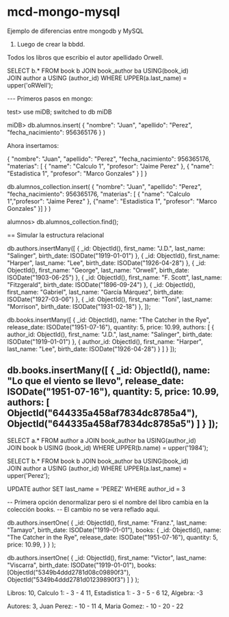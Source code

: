 # mcd-mongo-mysql
Ejemplo de diferencias entre mongodb y MySQL

1. Luego de crear la bbdd.

Todos los libros que escribio el autor apellidado Orwell.

SELECT b.* 
FROM 
    book b 
    JOIN book_author ba USING(book_id)  
    JOIN author a  USING (author_id) 
WHERE 
    UPPER(a.last_name) = upper('oRWell');

--- Primeros pasos en mongo:

test> use miDB;
switched to db miDB

miDB> db.alumnos.insert( { "nombre": "Juan", "apellido": "Perez", "fecha_nacimiento": 956365176 } )

Ahora insertamos:

{
  "nombre": "Juan",
  "apellido": "Perez",
  "fecha_nacimiento": 956365176,
  "materias": [
    {
      "name": "Calculo 1",
      "profesor": "Jaime Perez"
    },
    {
      "name": "Estadistica 1",
      "profesor": "Marco Gonzales"
    }
  ]
}

db.alumnos_collection.insert( { "nombre": "Juan", "apellido": "Perez", "fecha_nacimiento": 956365176, "materias": [ { "name": "Calculo 1","profesor": "Jaime Perez" }, {"name": "Estadistica 1", "profesor": "Marco Gonzales" }] } )

alumnos> db.alumnos_collection.find();

== Simular la estructura relacional

db.authors.insertMany([
  { _id: ObjectId(), first_name: "J.D.", last_name: "Salinger", birth_date: ISODate("1919-01-01") },
  { _id: ObjectId(), first_name: "Harper", last_name: "Lee", birth_date: ISODate("1926-04-28") },
  { _id: ObjectId(), first_name: "George", last_name: "Orwell", birth_date: ISODate("1903-06-25") },
  { _id: ObjectId(), first_name: "F. Scott", last_name: "Fitzgerald", birth_date: ISODate("1896-09-24") },
  { _id: ObjectId(), first_name: "Gabriel", last_name: "García Márquez", birth_date: ISODate("1927-03-06") },
  { _id: ObjectId(), first_name: "Toni", last_name: "Morrison", birth_date: ISODate("1931-02-18") },
]);

db.books.insertMany([
  {
    _id: ObjectId(),
    name: "The Catcher in the Rye",
    release_date: ISODate("1951-07-16"),
    quantity: 5,
    price: 10.99,
    authors: [
      { author_id: ObjectId(), first_name: "J.D.", last_name: "Salinger", birth_date: ISODate("1919-01-01") },
      { author_id: ObjectId(), first_name: "Harper", last_name: "Lee", birth_date: ISODate("1926-04-28") }
    ]
  }
]);

db.books.insertMany([
  {
    _id: ObjectId(),
    name: "Lo que el viento se llevo",
    release_date: ISODate("1951-07-16"),
    quantity: 5,
    price: 10.99,
    authors: [
      ObjectId("644335a458af7834dc8785a4"), ObjectId("644335a458af7834dc8785a5")
    ]
  }
]);
--
SELECT a.* 
FROM author a 
JOIN book_author ba USING(author_id)  
JOIN book b  USING (book_id)
WHERE UPPER(b.name) = upper('1984');


SELECT b.* 
FROM 
    book b 
    JOIN book_author ba USING(book_id)  
    JOIN author a  USING (author_id) 
WHERE 
    UPPER(a.last_name) = upper('Perez');

UPDATE author SET last_name = 'PEREZ' WHERE author_id = 3

-- Primera opción denormalizar pero si el nombre del libro cambia en la colección books.
-- El cambio no se vera reflado aqui.

db.authors.insertOne(
  { _id: ObjectId(), first_name: "Franz.", last_name: "Tamayo", 
  birth_date: ISODate("1919-01-01"),
  books: {
    _id: ObjectId(),
    name: "The Catcher in the Rye",
    release_date: ISODate("1951-07-16"),
    quantity: 5,
    price: 10.99,
  } }
);


db.authors.insertOne(
  { _id: ObjectId(), first_name: "Victor", last_name: "Viscarra", 
  birth_date: ISODate("1919-01-01"),
  books: [ObjectId("5349b4ddd2781d08c09890f3"), ObjectId("5349b4ddd2781d01239890f3") ] 
  }
);

Libros:
    10, Calculo 1:
        - 3
        - 4
    11, Estadistica 1:
        - 3
        - 5
        - 6
    12, Algebra:
        -3

Autores:
    3, Juan Perez:
        - 10
        - 11
    4, Maria Gomez:
        - 10
        - 20
        - 22